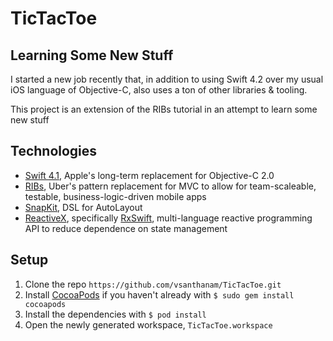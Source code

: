 # TicTacToe

## Learning Some New Stuff

I started a new job recently that, in addition to using Swift 4.2 over my usual iOS language of Objective-C, also uses a ton of other libraries & tooling.

This project is an extension of the RIBs tutorial in an attempt to learn some new stuff

## Technologies

* [Swift 4.1](https://swift.org), Apple's long-term replacement for Objective-C 2.0
* [RIBs](https://github.com/uber/ribs), Uber's pattern replacement for MVC to allow for team-scaleable, testable, business-logic-driven mobile apps
* [SnapKit](http://snapkit.io//), DSL for AutoLayout
* [ReactiveX](http://reactivex.io), specifically [RxSwift](https://github.com/ReactiveX/RxSwift), multi-language reactive programming API to reduce dependence on state management

## Setup

1) Clone the repo `https://github.com/vsanthanam/TicTacToe.git`
2) Install [CocoaPods](https://cocoapods.org) if you haven't already with `$ sudo gem install cocoapods`
3) Install the dependencies with `$ pod install`
4) Open the newly generated workspace, `TicTacToe.workspace`
